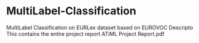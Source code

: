 # MultiLabel-Classification
MultiLabel Classification on EURLex dataset based on EUROVOC Descripto
This contains the entire project report ATiML Project Report.pdf
